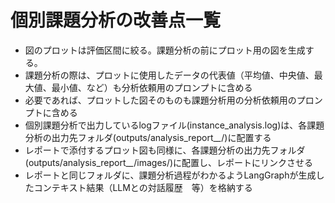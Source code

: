 # 個別課題分析の改善点一覧

- 図のプロットは評価区間に絞る。課題分析の前にプロット用の図を生成する。
- 課題分析の際は、プロットに使用したデータの代表値（平均値、中央値、最大値、最小値、など）も分析依頼用のプロンプトに含める
- 必要であれば、プロットした図そのものも課題分析用の分析依頼用のプロンプトに含める
- 個別課題分析で出力しているlogファイル(instance_analysis.log)は、各課題分析の出力先フォルダ(outputs/analysis_report_*_*/)に配置する
- レポートで添付するプロット図も同様に、各課題分析の出力先フォルダ(outputs/analysis_report_*_*/images/)に配置し、レポートにリンクさせる
- レポートと同じフォルダに、課題分析過程がわかるようLangGraphが生成したコンテキスト結果（LLMとの対話履歴　等）を格納する


